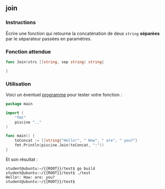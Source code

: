 ## join

### Instructions

Écrire une fonction qui retourne la concaténation de deux `string` **séparées** par le séparateur passées en paramètres.

### Fonction attendue

```go
func Join(strs []string, sep string) string{

}
```

### Utilisation

Voici un éventuel [programme](TODO-LINK) pour tester votre fonction :

```go
package main

import (
	"fmt"
	piscine ".."
)

func main() {
	toConcat := []string{"Hello!", " How", " are", " you?"}
	fmt.Println(piscine.Join(toConcat, ":"))
}
```

Et son résultat :

```console
student@ubuntu:~/{{ROOT}}/test$ go build
student@ubuntu:~/{{ROOT}}/test$ ./test
Hello!: How: are: you?
student@ubuntu:~/{{ROOT}}/test$
```
